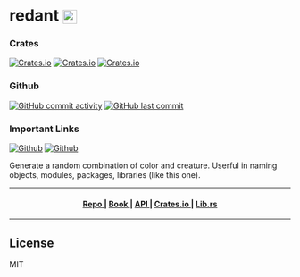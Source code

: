 <h1>
redant <img style="vertical-align:middle;" alt="logo" src="https://i.imgur.com/7U4ktuT.png?1" height="25px">
</h1>


### Crates
[![Crates.io](https://img.shields.io/crates/l/redant?style=for-the-badge)](https://crates.io/crates/redant)
[![Crates.io](https://img.shields.io/crates/d/redant?style=for-the-badge)](https://crates.io/crates/redant)
[![Crates.io](https://img.shields.io/crates/v/redant?style=for-the-badge)](https://crates.io/crates/redant)
### Github
[![GitHub commit activity](https://img.shields.io/github/commit-activity/m/hamzamohdzubair/redant?style=for-the-badge)](#)
[![GitHub last commit](https://img.shields.io/github/last-commit/hamzamohdzubair/redant?style=for-the-badge)](#)

### Important Links
[![Github](https://img.shields.io/badge/github-hamzamohdzubair%2Fredant-blue?style=for-the-badge&logo=github)](https://github.com/hamzamohdzubair/redant)
[![Github](https://img.shields.io/badge/book-redant-blueviolet?style=for-the-badge)](https://hamzamohdzubair.github.io/redant/)

<i class="fa-thin fa-book"></i>


Generate a random combination of color and creature. Userful in naming objects, modules, packages, libraries (like this one).



---


<div align="center">
  <h4>
    <a href="https://github.com/hamzamohdzubair/redant">
      Repo
    </a>
    <span> | </span>
    <a href="https://hamzamohdzubair.github.io/redant/">
      Book
    </a>
    <span> | </span>
    <a href="https://docs.rs/crate/redant/latest">
      API
    </a>
    <span> | </span>
    <a href="https://crates.io/crates/redant">
      Crates.io
    </a>
    <span> | </span>
    <a href="https://lib.rs/crates/redant">
      Lib.rs
    </a>
  </h4>
</div>

---

## License

MIT
